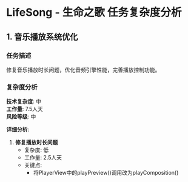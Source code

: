 # LifeSong - 生命之歌 任务复杂度分析

## 1. 音乐播放系统优化

### 任务描述
修复音乐播放时长问题，优化音频引擎性能，完善播放控制功能。

### 复杂度分析

**技术复杂度**: 中  
**工作量**: 7.5人天  
**风险等级**: 中  

**详细分析**:

1. **修复播放时长问题**
   - 复杂度: 低
   - 工作量: 2.5人天
   - 关键点: 
     - 将PlayerView中的playPreview()调用改为playComposition()